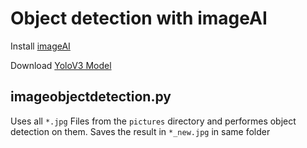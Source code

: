 # Object detection with imageAI

Install [imageAI](http://imageai.org/)

Download [YoloV3 Model](https://github.com/OlafenwaMoses/ImageAI/releases/download/1.0/yolo.h5)


## imageobjectdetection.py
Uses all ```*.jpg``` Files from the ```pictures``` directory and performes object detection on them. Saves the result in ```*_new.jpg``` in same folder